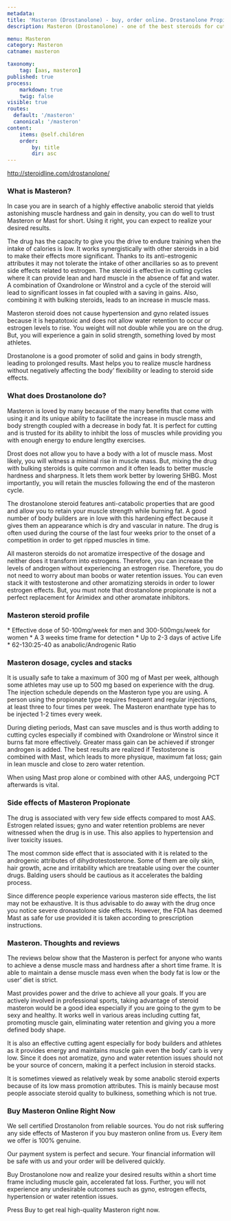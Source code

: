 ```yaml
---
metadata:
title: 'Masteron (Drostanolone) - buy, order online. Drostanolone Propionate: cycle, dosage, effects, reviews'
description: Masteron (Drostanolone) - one of the best steroids for cutting and great muscle definition on the market. Buy certified Drostanolone Propionate online without prescription at steroidline.com

menu: Masteron
category: Masteron
catname: masteron

taxonomy:
    tag: [aas, masteron]
published: true
process:
    markdown: true
    twig: false
visible: true
routes:
  default: '/masteron'
  canonical: '/masteron'
content:
    items: @self.children
    order:
        by: title
        dir: asc
---
```


http://steroidline.com/drostanolone/

### What is Masteron?

In case you are in search of a highly effective anabolic steroid that
yields astonishing muscle hardness and gain in density, you can do well to
trust Masteron or Mast for short. Using it right, you can expect to realize
your desired results.

The drug has the capacity to give you the drive to endure training when
the intake of calories is low. It works synergistically with other steroids
in a bid to make their effects more significant. Thanks to its
anti-estrogenic attributes it may not tolerate the intake of other ancillaries so as to prevent side effects related to estrogen. The steroid is effective in
cutting cycles where it can provide lean and hard muscle in the absence of fat
and water. A combination of Oxandrolone or Winstrol and a cycle of the
steroid will lead to significant losses in fat coupled with a saving in gains.
Also, combining it with bulking steroids, leads to an increase in muscle mass.

Masteron steroid does not cause hypertension and gyno related issues
because it is hepatotoxic and does not allow water retention to occur or
estrogen levels to rise. You weight will not double while you are on the drug.
But, you will experience a gain in solid strength, something loved by most
athletes.

Drostanolone is a good promoter of solid and gains in body strength,
leading to prolonged results. Mast helps you to realize muscle hardness without negatively affecting the body’ flexibility or leading to steroid side
effects.

### What does Drostanolone do?

Masteron is loved by many because of the many benefits that come with
using it and its unique ability to facilitate the increase in muscle mass and
body strength coupled with a decrease in body fat. It is perfect for cutting
and is trusted for its ability to inhibit the loss of muscles while providing
you with enough energy to endure lengthy exercises.

Drost does not allow you to have a body with a lot of muscle mass. Most likely, you will witness a minimal rise in muscle mass. But, mixing the
drug with bulking steroids is quite common and it often leads to better
muscle hardness and sharpness. It lets them work better by lowering SHBG. Most importantly, you will retain the muscles following the end of the
masteron cycle.

The drostanolone steroid features anti-catabolic properties that are
good and allow you to retain your muscle strength while burning fat. A good
number of body builders are in love with this hardening effect because it gives
them an appearance which is dry and vascular in nature. The drug is often used
during the course of the last four weeks prior to the onset of a competition in
order to get ripped muscles in time.

All masteron steroids do not aromatize irrespective of the dosage and
neither does it transform into estrogens. Therefore, you can increase the levels
of androgen without experiencing an estrogen rise. Therefore, you do not
need to worry about man boobs or water retention issues. You can even stack it
with testosterone and other aromatizing steroids in order to lower estrogen effects. But, you must note that drostanolone propionate is not a
perfect replacement for Arimidex and other aromatate inhibitors.

### Masteron steroid profile

\* Effective dose of 50-100mg/week for men and 300-500mgs/week for
women \* A 3 weeks time frame for detection \* Up to 2-3 days of active Life \* 62-130:25-40 as anabolic/Androgenic Ratio

### Masteron dosage, cycles and stacks

It is usually safe to take a maximum of 300 mg of Mast per week,
although some athletes may use up to 500 mg based on experience with the drug. The
injection schedule depends on the Masteron type you are using. A person using the propionate type requires frequent and regular injections, at least three
to four times per week. The Masteron enanthate type has to be injected 1-2
times every week.

During dieting periods, Mast can save muscles and is thus worth adding
to cutting cycles especially if combined with Oxandrolone or Winstrol since
it burns fat more effectively. Greater mass gain can be achieved if
stronger androgen is added. The best results are realized if Testosterone is
combined with Mast, which leads to more physique, maximum fat loss; gain in lean
muscle and close to zero water retention.

When using Mast prop alone or combined with other AAS, undergoing PCT afterwards is vital.

### Side effects of Masteron Propionate

The drug is associated with very few side effects compared to most AAS. Estrogen related issues; gyno and water retention problems are never
witnessed when the drug is in use. This also applies to hypertension and liver
toxicity issues.

The most common side effect that is associated with it is related to
the androgenic attributes of dihydrotestosterone. Some of them are oily
skin, hair growth, acne and irritability which are treatable using over the
counter drugs. Balding users should be cautious as it accelerates the balding
process.

Since difference people experience various masteron side effects, the
list may not be exhaustive. It is thus advisable to do away with the drug once
you notice severe dronastolone side effects. However, the FDA has deemed
Mast as safe for use provided it is taken according to prescription
instructions.

### Masteron. Thoughts and reviews

The reviews below show that the Masteron is perfect for anyone who wants
to achieve a dense muscle mass and hardness after a short time frame. It is
able to maintain a dense muscle mass even when the body fat is low or the
user’ diet is strict.

Mast provides power and the drive to achieve all your goals. If you are actively involved in professional sports, taking advantage of steroid
masteron would be a good idea especially if you are going to the gym to be sexy
and healthy. It works well in various areas including cutting fat,
promoting muscle gain, eliminating water retention and giving you a more defined
body shape.

It is also an effective cutting agent especially for body builders and athletes as it provides energy and maintains muscle gain even the body’
carb is very low. Since it does not aromatize, gyno and water retention
issues should not be your source of concern, making it a perfect inclusion in
steroid stacks.

It is sometimes viewed as relatively weak by some anabolic steroid
experts because of its low mass promotion attributes. This is mainly because
most people associate steroid quality to bulkiness, something which is not
true.

### Buy Masteron Online Right Now

We sell certified Drostanolon from reliable sources. You do not risk
suffering any side effects of Masteron if you buy masteron online from us. Every
item we offer is 100% genuine.

Our payment system is perfect and secure. Your financial information
will be safe with us and your order will be delivered quickly.

Buy Drostanolone now and realize your desired results within a short
time frame including muscle gain, accelerated fat loss. Further, you will
not experience any undesirable outcomes such as gyno, estrogen effects, hypertension or water retention issues.

Press Buy to get real high-quality Masteron right now.



